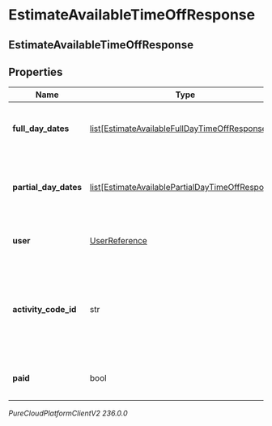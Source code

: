 # EstimateAvailableTimeOffResponse

## EstimateAvailableTimeOffResponse

## Properties

|Name | Type | Description | Notes|
|------------ | ------------- | ------------- | -------------|
| **full_day_dates** | [list[EstimateAvailableFullDayTimeOffResponse]](EstimateAvailableFullDayTimeOffResponse) | Full day dates. partialDayDates must be empty if this field is populated | [optional] |
| **partial_day_dates** | [list[EstimateAvailablePartialDayTimeOffResponse]](EstimateAvailablePartialDayTimeOffResponse) | Partial day dates. fullDayDates must be empty if this field is populated | [optional] |
| **user** | [UserReference](UserReference) | The user to whom the time off request belongs | |
| **activity_code_id** | str | The ID of the activity code associated with the time off request. Activity code must be of the TimeOff category | |
| **paid** | bool | Whether this estimate is for a paid time off request | |



_PureCloudPlatformClientV2 236.0.0_
